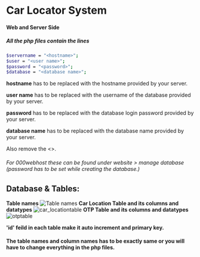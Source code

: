 # Car Locator System
#### Web and Server Side

##### All the php files contain the lines
```sh
$servername = "<hostname>";
$user = "<user name>";
$password = "<password>";
$database = "<database name>";
```
**hostname** has to be replaced with the hostname provided by your server.

**user name** has to be replaced with the username of the database provided by your server.

**password** has to be replaced with the database login password provided by your server.

**database name** has to be replaced with the database name provided by your server.

Also remove the <>.


###### For 000webhost these can be found under website > manage database (password has to be set while creating the database.)

## Database & Tables:
**Table names**
![Table names](https://i.pinimg.com/originals/9c/b1/ff/9cb1fffb3ebb7c4168b37f1f6bee8cf9.png)
**Car Location Table and its columns and datatypes**
![car_locationtable](https://i.pinimg.com/originals/91/4a/aa/914aaa6e561b511d9f255c8f801d9479.png)
**OTP Table and its columns and datatypes**
![otptable](https://i.pinimg.com/originals/77/12/80/771280e962952cf2ad528b7a764f0980.png)

**'id' feild in each table make it auto increment and primary key.**

#### The table names and column names has to be exactly same or you will have to change everything in the php files.
